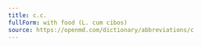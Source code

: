 ```yaml
---
title: c.c.
fullForm: with food (L. cum cibos)
source: https://openmd.com/dictionary/abbreviations/c
---
```


